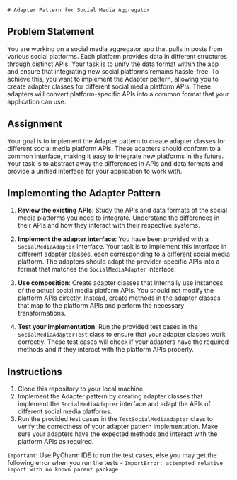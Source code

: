                                                                                                                                                                                                                                          # Adapter Pattern for Social Media Aggregator

## Problem Statement
You are working on a social media aggregator app that pulls in posts from various social platforms. Each platform provides data in different structures through distinct APIs. Your task is to unify the data format within the app and ensure that integrating new social platforms remains hassle-free. To achieve this, you want to implement the Adapter pattern, allowing you to create adapter classes for different social media platform APIs. These adapters will convert platform-specific APIs into a common format that your application can use.

## Assignment
Your goal is to implement the Adapter pattern to create adapter classes for different social media platform APIs. These adapters should conform to a common interface, making it easy to integrate new platforms in the future. Your task is to abstract away the differences in APIs and data formats and provide a unified interface for your application to work with.

## Implementing the Adapter Pattern

1. **Review the existing APIs**: Study the APIs and data formats of the social media platforms you need to integrate. Understand the differences in their APIs and how they interact with their respective systems.

2. **Implement the adapter interface**: You have been provided with a `SocialMediaAdapter` interface. Your task is to implement this interface in different adapter classes, each corresponding to a different social media platform. The adapters should adapt the provider-specific APIs into a format that matches the `SocialMediaAdapter` interface.

3. **Use composition**: Create adapter classes that internally use instances of the actual social media platform APIs. You should not modify the platform APIs directly. Instead, create methods in the adapter classes that map to the platform APIs and perform the necessary transformations.

4. **Test your implementation**: Run the provided test cases in the `SocialMediaAdapterTest` class to ensure that your adapter classes work correctly. These test cases will check if your adapters have the required methods and if they interact with the platform APIs properly.

## Instructions
1. Clone this repository to your local machine.
2. Implement the Adapter pattern by creating adapter classes that implement the `SocialMediaAdapter` interface and adapt the APIs of different social media platforms.
3. Run the provided test cases in the `TestSocialMediaAdapter` class to verify the correctness of your adapter pattern implementation. Make sure your adapters have the expected methods and interact with the platform APIs as required.

`Important`: Use PyCharm IDE to run the test cases, else you may get the following error when you run the tests - `ImportError: attempted relative import with no known parent package`